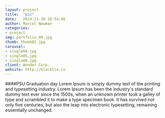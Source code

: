```yaml
---
layout: project
title:  "pic"
date:   2014-11-30 16:54:46
author: Marcel Newman
categories:
- project
img: portfolio_09.jpg
thumb: thumb02.jpg
carousel:
- single04.jpg
- single05.jpg
- single06.jpg
client: Wonder Corp.
website: http://blacktie.co
---
```

####PSU Graduation day
Lorem Ipsum is simply dummy text of the printing and typesetting industry. Lorem Ipsum has been the industry's standard dummy text ever since the 1500s, when an unknown printer took a galley of type and scrambled it to make a type specimen book. It has survived not only five centuries, but also the leap into electronic typesetting, remaining essentially unchanged.

